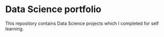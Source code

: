 # Data Science portfolio
This repository contains Data Science projects which I completed for self learning.
